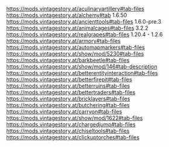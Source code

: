 https://mods.vintagestory.at/aculinaryartillery#tab-files
https://mods.vintagestory.at/alchemy#tab    1.6.50
https://mods.vintagestory.at/ancienttools#tab-files  1.6.0-pre.3
https://mods.vintagestory.at/animalcages#tab-files   3.2.2
https://mods.vintagestory.at/realgrapes#tab-files    1.20.4 - 1.2.6
https://mods.vintagestory.at/armory#tab-files                  
https://mods.vintagestory.at/automapmarkers#tab-files
https://mods.vintagestory.at/show/mod/5230#tab-files
https://mods.vintagestory.at/barkbeetle#tab-files
https://mods.vintagestory.at/show/mod/146#tab-description
https://mods.vintagestory.at/betterentityinteraction#tab-files
https://mods.vintagestory.at/betterfirepit#tab-files
https://mods.vintagestory.at/betterruins#tab-files
https://mods.vintagestory.at/bettertraders#tab-files
https://mods.vintagestory.at/bricklayers#tab-files
https://mods.vintagestory.at/butchering#tab-files
https://mods.vintagestory.at/carryon#tab-files
https://mods.vintagestory.at/show/mod/1622#tab-files
https://mods.vintagestory.at/chargedjump#tab-files
https://mods.vintagestory.at/chiseltools#tab-files
https://mods.vintagestory.at/clickuptorches#tab-files
